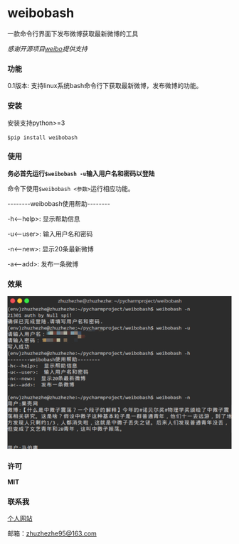 # weibobash
一款命令行界面下发布微博获取最新微博的工具

*感谢开源项目[weibo](https://github.com/lxyu/weibo)提供支持*

### 功能
0.1版本: 支持linux系统bash命令行下获取最新微博，发布微博的功能。

### 安装
安装支持python>=3

`$pip install weibobash`

### 使用
**务必首先运行`$weibobash -u`输入用户名和密码以登陆**

命令下使用`$weibobash <参数>`运行相应功能。

--------weibobash使用帮助--------

-h<--help>:  显示帮助信息

-u<--user>:  输入用户名和密码

-n<--new>:  显示20条最新微博

-a<--add>:  发布一条微博

### 效果
![展示](weibobash.jpg)

### 许可
**MIT**

### 联系我
[个人网站](http://blog.zhuzhezhe.cc)

邮箱：zhuzhezhe95@163.com



